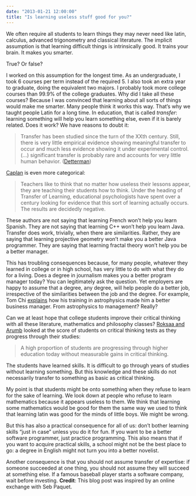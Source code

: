 ```yaml
---
date: "2013-01-21 12:00:00"
title: "Is learning useless stuff good for you?"
---
```




We often require all students to learn things they may never need like latin, calculus, advanced trigonometry and classical literature. The implicit assumption is that learning difficult things is intrinsically good. It trains your brain. It makes you smarter.

True? Or false?

I worked on this assumption for the longest time. As an undergraduate, I took 6 courses per term instead of the required 5. I also took an extra year to graduate, doing the equivalent two majors. I probably took more college courses than 99.9% of the college graduates.
Why did I take all these courses? Because I was convinced that learning about all sorts of things would make me smarter. Many people think it works this way. That&rsquo;s why we taught people Latin for a long time. In education, that is called <em>transfer</em>: learning something will help you learn something else, even if it is barely related. Does it work? We have reasons to doubt it:

> Transfer has been studied since the turn of the XXth century. Still, there is very little empirical evidence showing meaningful transfer to occur and much less evidence showing it under experimental control. (&hellip;) significant transfer is probably rare and accounts for very little human behavior. ([Detterman](http://www.citeulike.org/user/rebeccamancy/article/2698279))


[Caplan](http://econlog.econlib.org/archives/2012/08/low_transfer_of.html) is even more categorical:

> Teachers like to think that no matter how useless their lessons appear, they are teaching their students how to think. Under the heading of Transfer of Learning, educational psychologists have spent over a century looking for evidence that this sort of learning actually occurs. The results are decidedly negative.

These authors are not saying that learning French won&rsquo;t help you learn Spanish. They are not saying that learning C++ won&rsquo;t help you learn Java. Transfer does work, trivially, when there are similarities. Rather, they are saying that learning projective geometry won&rsquo;t make you a better Java programmer. They are saying that learning fractal theory won&rsquo;t help you be a better manager.

This has troubling consequences because, for many people, whatever they learned in college or in high school, has very little to do with what they do for a living. Does a degree in journalism makes you a better program manager today? You can legitimately ask the question. Yet employers are happy to assume that a degree, any degree, will help people do a better job, irrespective of the similarities between the job and the degree. For example, Tom Chi [explains](https://vimeo.com/46316512#) how his training in astrophysics made him a better business manager. From astrophysics to management? Really?

Can we at least hope that college students improve their critical thinking with all these literature, mathematics and philosophy classes? [Roksaa and Arumb](http://www.tandfonline.com/doi/abs/10.1080/00091383.2011.556992) looked at the score of students on critical thinking tests as they progress through their studies:

> A high proportion of students are progressing through higher education today without measurable gains in critical thinking.



The students have learned skills. It is difficult to go through years of studies without learning something. But this knowledge and these skills do not necessarily transfer to something as basic as critical thinking.

My point is that students might be onto something when they refuse to learn for the sake of learning. We look down at people who refuse to learn mathematics because it appears useless to them. We think that learning some mathematics would be good for them the same way we used to think that learning latin was good for the minds of little boys. We might be wrong.

But this has also a practical consequence for all of us: don&rsquo;t bother learning skills &ldquo;just in case&rdquo; unless you do it for fun. If you want to be a better software programmer, just practice programming. This also means that if you want to acquire practical skills, a school might not be the best place to go: a degree in English might not turn you into a better novelist.

Another consequence is that you should not assume transfer of expertise: if someone succeeded at one thing, you should not assume they will succeed at something else. If a famous baseball player starts a software company, wait before investing.
__Credit__: This blog post was inspired by an online exchange with Seb Paquet.

